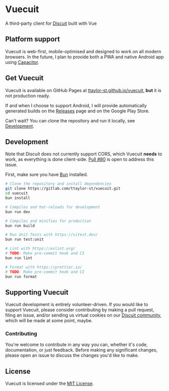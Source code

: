 # Vuecuit

A third-party client for [Discuit] built with Vue

## Platform support

Vuecuit is web-first, mobile-optimised and designed to work on all modern browsers.
In the future, I plan to provide both a PWA and native Android app using [Capacitor].

## Get Vuecuit

Vuecuit is available on GitHub Pages at
[ttaylor-st.github.io/vuecuit](https://ttaylor-st.github.io/vuecuit), **but** it is not production ready.

If and when I choose to support Android, I will provide automatically generated builds on the
[Releases](https://github.com/ttaylor-st/vuecuit/releases) page and on the Google Play Store.

Can't wait? You can clone the repository and run it locally, see [Development](#development).

## Development

Note that Discuit does not currently support CORS, which Vuecuit **needs** to work, as everything is done client-side. 
[Pull #80](https://github.com/discuitnet/discuit/pull/80) is open to address this issue.

First, make sure you have [Bun] installed.

```sh
# Clone the repository and install dependencies
git clone https://gitlab.com/ttaylor-st/vuecuit.git
cd vuecuit
bun install

# Compiles and hot-reloads for development
bun run dev

# Compiles and minifies for production
bun run build

# Run Unit Tests with https://vitest.dev/
bun run test:unit

# Lint with https://eslint.org/
# TODO: Make pre-commit hook and CI
bun run lint

# Format with https://prettier.io/
# TODO: Make pre-commit hook and CI
bun run format

```

## Supporting Vuecuit

Vuecuit development is entirely volunteer-driven.
If you would like to support Vuecuit, please consider contributing by making a pull request,
filing an issue, and/or sending us virtual cookies on our [Discuit community](https://discuit.net/Vuecuit),
which will be made at some point, maybe.

### Contributing

You're welcome to contribute in any way you can, whether it's code, documentation, or just feedback. 
Before making any significant changes, please open an issue to discuss the changes you'd like to make.


## License

Vuecuit is licensed under the [MIT License](LICENSE).

[Discuit]: https://discuit.net/

[Capacitor]: https://capacitorjs.com/

[Bun]: https://bun.sh/


